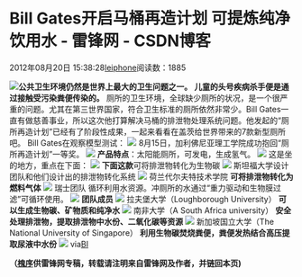 
# Bill Gates开启马桶再造计划 可提炼纯净饮用水 - 雷锋网 - CSDN博客


2012年08月20日 15:38:28[leiphone](https://me.csdn.net/leiphone)阅读数：1885


![](http://www.leiphone.com/wp-content/uploads/2012/08/0512_153908_rQ1FpeSU.jpg)**公共卫生环境仍然是世界上最大的卫生问题之一。**
**儿童的头号疾病杀手便是通过接触受污染粪便传染的。**
厕所的卫生环境，全球缺少厕所的状况，是一个很严重的问题。尤其在第三世界国家，符合卫生标准的厕所依然非常少。Bill Gates一直有做慈善事业，所以这次他打算解决马桶的排泄物处理系统问题。他发起的“厕所再造计划”已经有了阶段性成果，一起来看看在盖茨给世界带来的7款新型厕所吧。
Bill Gates在观察模型测试：
![](http://www.leiphone.com/wp-content/uploads/2012/08/heres-bill-gates-checking-out-a-model.png)
8月15日，加利佛尼亚理工学院成功抱回“厕所再造计划”一等奖。
![](http://www.leiphone.com/wp-content/uploads/2012/08/caltech-took-home-first-prize-at-the-august-14th-reinvent-the-toilet-seattle-fair.png)
**产品特点**：太阳能厕所，可发电，生成氢气。
![](http://www.leiphone.com/wp-content/uploads/2012/08/heres-caltechs-grand-prize-winning-toilet-its-a-solar-powered-toilet-that-generates-hydrogen-and-electricity.jpg)
这是坐的地方，重点在下面：
![](http://www.leiphone.com/wp-content/uploads/2012/08/in-case-you-were-wondering-where-you-sit-look-up-there-the-real-magic-is-below-the-toilet.jpg)
**下面这款**可将排泄物转化为生物碳
![](http://www.leiphone.com/wp-content/uploads/2012/08/stanford-university-came-up-with-a-sanitation-system-that-converts-human-waste-into-biological-charcoal.jpg)
斯坦福大学设计团队和他们设计出的排泄物转化系统
![](http://www.leiphone.com/wp-content/uploads/2012/08/qvfdg4.png)
荷兰代尔夫特技术学院
**可将排泄物转化为燃料气体**
![](http://www.leiphone.com/wp-content/uploads/2012/08/the-netherlands-delft-school-of-technology-created-a-toilet-that-converts-human-waste-to-fuel-gas.jpg)
瑞士团队
循环利用水资源。冲厕所的水通过“重力驱动和生物膜过滤”可循环使用。
![](http://www.leiphone.com/wp-content/uploads/2012/08/switzerlands-device-recovers-water-for-flushing-water-that-cleans-the-toilet-is-recycled-by-a-gravity-driven-biological-membrane.jpg)
**团队成员**
![](http://www.leiphone.com/wp-content/uploads/2012/08/heres-the-switzerland-team-with-their-device.png)
拉夫堡大学（Loughborough University）
**可以生成生物碳、矿物质和纯净水**
![](http://www.leiphone.com/wp-content/uploads/2012/08/loughborough-university-designed-a-toilet-that-produces-biological-charcoal-minerals-and-clean-water.jpg)
南非大学（A South Africa university）
**安全处理排泄物，提取排泄物中水份、二氧化碳等资源**
![](http://www.leiphone.com/wp-content/uploads/2012/08/a-south-africa-university-created-the-most-toilet-looking-prototype-it-safely-dispose-of-pollutants-and-recover-materials-such-as-water-and-carbon-dioxide-from-urine-in-community-bathroom-blocks.jpg)
新加坡国立大学（The National University of Singapore）
**利用生物碳焚烧粪便，粪便发热结合高压提取尿液中水份**
![](http://www.leiphone.com/wp-content/uploads/2012/08/heres-the-singapore-team-its-not-clear-where-your-rear-goes.png)
via[BI](http://www.businessinsider.com/7-toilets-that-could-change-the-world-2012-8?op=1)

**（****[槐序](http://www.leiphone.com/author/%E9%BB%84%E4%BF%8A)****供****雷锋网****专稿，转载请注明来自雷锋网及作者，并链回本页)**

